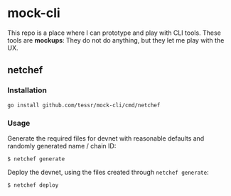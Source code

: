 # mock-cli

This repo is a place where I can prototype and play with CLI tools. These tools are **mockups**: They do not do anything, but they let me play with the UX.

## netchef 

### Installation 

```
go install github.com/tessr/mock-cli/cmd/netchef
```

### Usage 
Generate the required files for devnet with reasonable defaults and randomly generated name / chain ID:

```
$ netchef generate
```

Deploy the devnet, using the files created through `netchef generate`:

```
$ netchef deploy
```
